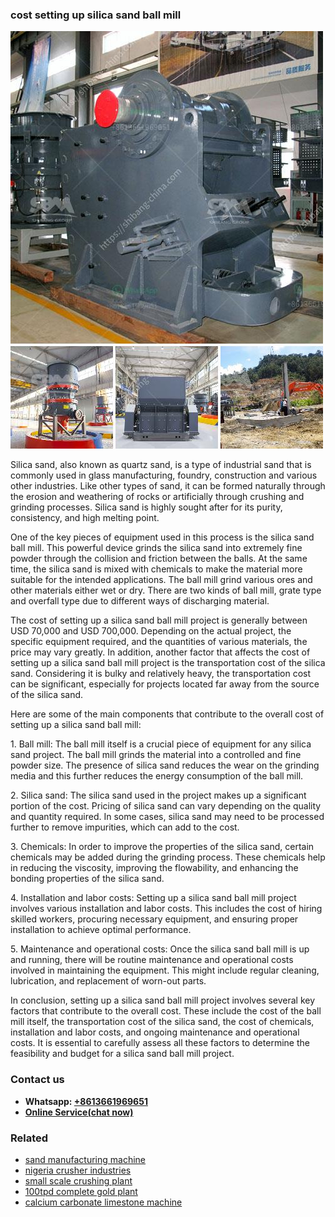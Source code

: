 <h3>cost setting up silica sand ball mill</h3><img src='1702953093.jpg' alt=''><p>Silica sand, also known as quartz sand, is a type of industrial sand that is commonly used in glass manufacturing, foundry, construction and various other industries. Like other types of sand, it can be formed naturally through the erosion and weathering of rocks or artificially through crushing and grinding processes. Silica sand is highly sought after for its purity, consistency, and high melting point.</p><p>One of the key pieces of equipment used in this process is the silica sand ball mill. This powerful device grinds the silica sand into extremely fine powder through the collision and friction between the balls. At the same time, the silica sand is mixed with chemicals to make the material more suitable for the intended applications. The ball mill grind various ores and other materials either wet or dry. There are two kinds of ball mill, grate type and overfall type due to different ways of discharging material.</p><p>The cost of setting up a silica sand ball mill project is generally between USD 70,000 and USD 700,000. Depending on the actual project, the specific equipment required, and the quantities of various materials, the price may vary greatly. In addition, another factor that affects the cost of setting up a silica sand ball mill project is the transportation cost of the silica sand. Considering it is bulky and relatively heavy, the transportation cost can be significant, especially for projects located far away from the source of the silica sand.</p><p>Here are some of the main components that contribute to the overall cost of setting up a silica sand ball mill:</p><p>1. Ball mill: The ball mill itself is a crucial piece of equipment for any silica sand project. The ball mill grinds the material into a controlled and fine powder size. The presence of silica sand reduces the wear on the grinding media and this further reduces the energy consumption of the ball mill.</p><p>2. Silica sand: The silica sand used in the project makes up a significant portion of the cost. Pricing of silica sand can vary depending on the quality and quantity required. In some cases, silica sand may need to be processed further to remove impurities, which can add to the cost.</p><p>3. Chemicals: In order to improve the properties of the silica sand, certain chemicals may be added during the grinding process. These chemicals help in reducing the viscosity, improving the flowability, and enhancing the bonding properties of the silica sand.</p><p>4. Installation and labor costs: Setting up a silica sand ball mill project involves various installation and labor costs. This includes the cost of hiring skilled workers, procuring necessary equipment, and ensuring proper installation to achieve optimal performance.</p><p>5. Maintenance and operational costs: Once the silica sand ball mill is up and running, there will be routine maintenance and operational costs involved in maintaining the equipment. This might include regular cleaning, lubrication, and replacement of worn-out parts.</p><p>In conclusion, setting up a silica sand ball mill project involves several key factors that contribute to the overall cost. These include the cost of the ball mill itself, the transportation cost of the silica sand, the cost of chemicals, installation and labor costs, and ongoing maintenance and operational costs. It is essential to carefully assess all these factors to determine the feasibility and budget for a silica sand ball mill project.</p><h3>Contact us</h3><ul><li><strong>Whatsapp:&nbsp;<a href="https://wa.me/8613661969651">+8613661969651</a></strong></li><li><a href="https://swt.shibang-china.com/?git&amp;zhl&amp;cost setting up silica sand ball mill"><strong>Online Service(chat now)</strong></a></li></ul><h3>Related</h3><ul><li><a href='sand manufacturing machine.md'>sand manufacturing machine</a></li><li><a href='nigeria crusher industries.md'>nigeria crusher industries</a></li><li><a href='small scale crushing plant.md'>small scale crushing plant</a></li><li><a href='100tpd complete gold plant.md'>100tpd complete gold plant</a></li><li><a href='calcium carbonate limestone machine.md'>calcium carbonate limestone machine</a></li></ul>